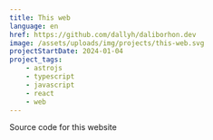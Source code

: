 ```yaml
---
title: This web
language: en
href: https://github.com/dallyh/daliborhon.dev
image: /assets/uploads/img/projects/this-web.svg
projectStartDate: 2024-01-04
project_tags:
    - astrojs
    - typescript
    - javascript
    - react
    - web
---
```

Source code for this website